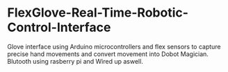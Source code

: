 # FlexGlove-Real-Time-Robotic-Control-Interface
Glove interface using Arduino microcontrollers and flex sensors to capture precise hand movements and convert movement into Dobot Magician. Blutooth using rasberry pi and Wired up aswell.
